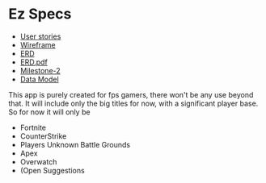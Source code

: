 # Ez Specs

* [User stories](docs/user-stories.md)
* [Wireframe](docs/Wireframe.png)
* [ERD](docs/ERD.md)
* [ERD.pdf](docs/ERD.pdf)
* [Milestone-2](docs/milestone-2.md)
* [Data Model](docs/data-model.md)

This app is purely created for fps gamers, there won't be any use beyond that. It will include only the big titles for now, with a significant player base. So for now it will only be

* Fortnite
* CounterStrike
* Players Unknown Battle Grounds
* Apex
* Overwatch
* (Open Suggestions
